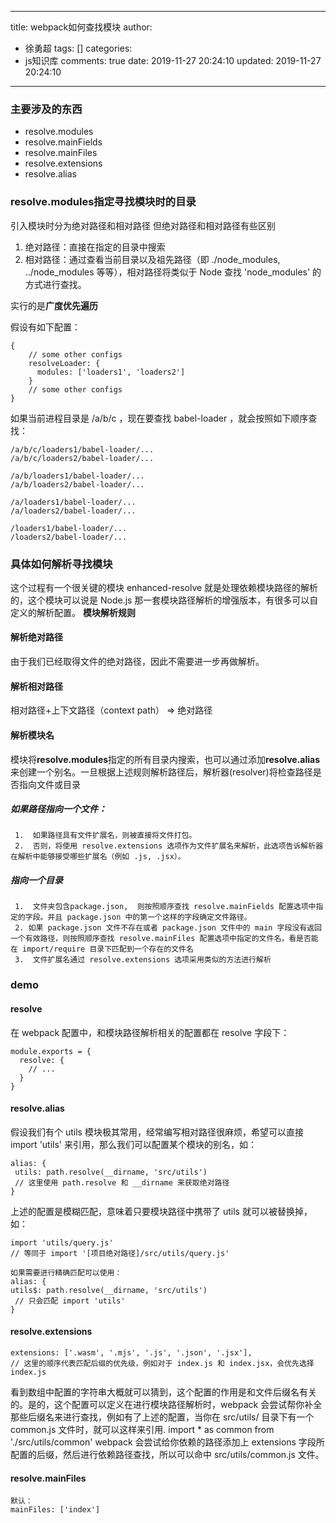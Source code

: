 ---
title: webpack如何查找模块
author:
  - 徐勇超
tags: []
categories:
  - js知识库
comments: true
date: 2019-11-27 20:24:10
updated: 2019-11-27 20:24:10
-----

### 主要涉及的东西
- resolve.modules
- resolve.mainFields
- resolve.mainFiles
- resolve.extensions
- resolve.alias

### resolve.modules指定寻找模块时的目录
引入模块时分为绝对路径和相对路径
但绝对路径和相对路径有些区别
1. 绝对路径：直接在指定的目录中搜索   
2. 相对路径：通过查看当前目录以及祖先路径（即 ./node_modules, ../node_modules 等等），相对路径将类似于 Node 查找 'node_modules' 的方式进行查找。

实行的是**广度优先遍历**

假设有如下配置：
```
{
    // some other configs
    resolveLoader: {
      modules: ['loaders1', 'loaders2']
    }
    // some other configs
}
```
如果当前进程目录是 /a/b/c ，现在要查找 babel-loader ，就会按照如下顺序查找：
```
/a/b/c/loaders1/babel-loader/...
/a/b/c/loaders2/babel-loader/...

/a/b/loaders1/babel-loader/...
/a/b/loaders2/babel-loader/...

/a/loaders1/babel-loader/...
/a/loaders2/babel-loader/...

/loaders1/babel-loader/...
/loaders2/babel-loader/...
```

### 具体如何解析寻找模块
这个过程有一个很关键的模块 enhanced-resolve 就是处理依赖模块路径的解析的，这个模块可以说是 Node.js 那一套模块路径解析的增强版本，有很多可以自定义的解析配置。
**模块解析规则**
####  解析绝对路径
  由于我们已经取得文件的绝对路径，因此不需要进一步再做解析。
####  解析相对路径
  相对路径+上下文路径（context  path） => 绝对路径
####  解析模块名
  模块将**resolve.modules**指定的所有目录内搜索，也可以通过添加**resolve.alias** 来创建一个别名。一旦根据上述规则解析路径后，解析器(resolver)将检查路径是否指向文件或目录
   ##### 如果路径指向一个文件：
     1.  如果路径具有文件扩展名，则被直接将文件打包。
     2.  否则，将使用 resolve.extensions 选项作为文件扩展名来解析，此选项告诉解析器在解析中能够接受哪些扩展名（例如 .js, .jsx）。
   #####  指向一个目录
     1.  文件夹包含package.json,  则按照顺序查找 resolve.mainFields 配置选项中指定的字段。并且 package.json 中的第一个这样的字段确定文件路径。
     2. 如果 package.json 文件不存在或者 package.json 文件中的 main 字段没有返回一个有效路径，则按照顺序查找 resolve.mainFiles 配置选项中指定的文件名，看是否能在 import/require 目录下匹配到一个存在的文件名
     3.  文件扩展名通过 resolve.extensions 选项采用类似的方法进行解析

### demo
#### resolve
在 webpack 配置中，和模块路径解析相关的配置都在 resolve 字段下：
```
module.exports = {
  resolve: {
    // ...
  }
}
```
#### resolve.alias

假设我们有个 utils 模块极其常用，经常编写相对路径很麻烦，希望可以直接 import 'utils' 来引用，那么我们可以配置某个模块的别名，如：
```
alias: {
 utils: path.resolve(__dirname, 'src/utils')
 // 这里使用 path.resolve 和 __dirname 来获取绝对路径 
}
```
上述的配置是模糊匹配，意味着只要模块路径中携带了 utils 就可以被替换掉，如：
```
import 'utils/query.js' 
// 等同于 import '[项目绝对路径]/src/utils/query.js'
 
如果需要进行精确匹配可以使用：
alias: { 
utils$: path.resolve(__dirname, 'src/utils')
 // 只会匹配 import 'utils' 
}
```

#### resolve.extensions
```
extensions: ['.wasm', '.mjs', '.js', '.json', '.jsx'],
// 这里的顺序代表匹配后缀的优先级，例如对于 index.js 和 index.jsx，会优先选择 index.js
```
看到数组中配置的字符串大概就可以猜到，这个配置的作用是和文件后缀名有关的。是的，这个配置可以定义在进行模块路径解析时，webpack 会尝试帮你补全那些后缀名来进行查找，例如有了上述的配置，当你在 src/utils/ 目录下有一个 common.js 文件时，就可以这样来引用.
import * as common from './src/utils/common'
webpack 会尝试给你依赖的路径添加上 extensions 字段所配置的后缀，然后进行依赖路径查找，所以可以命中 src/utils/common.js 文件。

#### resolve.mainFiles
```
默认：
mainFiles: ['index']
```